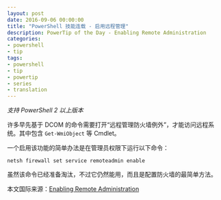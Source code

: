 ```yaml
---
layout: post
date: 2016-09-06 00:00:00
title: "PowerShell 技能连载 - 启用远程管理"
description: PowerTip of the Day - Enabling Remote Administration
categories:
- powershell
- tip
tags:
- powershell
- tip
- powertip
- series
- translation
---
```

*支持 PowerShell 2 以上版本*

许多早先基于 DCOM 的命令需要打开“远程管理防火墙例外”，才能访问远程系统。其中包含 `Get-WmiObject` 等 Cmdlet。

一个启用该功能的简单办法是在管理员权限下运行以下命令：

```shell
netsh firewall set service remoteadmin enable
```

虽然该命令已经准备淘汰，不过它仍然能用，而且是配置防火墙的最简单方法。

<!--more-->
本文国际来源：[Enabling Remote Administration](http://community.idera.com/powershell/powertips/b/tips/posts/enabling-remote-administration)
